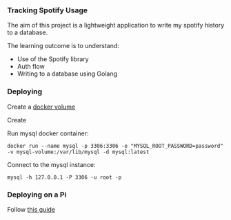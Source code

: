 ### Tracking Spotify Usage

The aim of this project is a lightweight application to write my spotify history to a database. 

The learning outcome is to understand:
- Use of the Spotify library
- Auth flow
- Writing to a database using Golang

### Deploying 

Create a [docker volume](https://docs.docker.com/storage/volumes/)

Create

Run mysql docker container:
```bigquery
docker run --name mysql -p 3306:3306 -e "MYSQL_ROOT_PASSWORD=password" -v mysql-volume:/var/lib/mysql -d mysql:latest
```

Connect to the mysql instance:
```bigquery
mysql -h 127.0.0.1 -P 3306 -u root -p
```

### Deploying on a Pi

Follow [this guide](https://www.docker.com/blog/happy-pi-day-docker-raspberry-pi/)